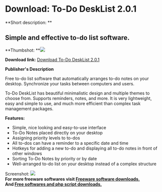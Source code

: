 # Download: To-Do DeskList 2.0.1

**Short description: **

## Simple and effective to-do list software.

  
**Thumbshot: **![](http://www.freewarefiles.com/screenshot/tododsklist_md.jpg)   
  
**Download link:** [Download To-Do DeskList 2.0.1](http://freesoftwares.boysofts.com/To-Do-DeskList_program_64586.html)  
  

**Publisher's Description**  
  

Free to-do list software that automatically arranges to-do notes on your
desktop. Synchronize your tasks between computers and users.

To-Do DeskList has beautiful minimalistic design and multiple themes to choose
from. Supports reminders, notes, and more. It is very lightweight, easy and
simple to use, and much more efficient than complex task management packages.

**Features:**

  * Simple, nice looking and easy-to-use interface 
  * To-Do Notes placed directly on your desktop 
  * Assigning priority levels to to-dos 
  * All to-dos can have a reminder to a specific date and time 
  * Hotkeys for adding a new to-do and displaying all to-do notes in front of other windows 
  * Sorting To-Do Notes by priority or by date 
  * Well-arranged to-do list on your desktop instead of a complex structure 

  
  
Screenshot: ![](http://www.freewarefiles.com/screenshot/tododsklist.jpg)  
**For more freeware softwares visit [Freeware software downloads.](http://freesoftwares.boysofts.com/)**   
**And [Free softwares and php script downloads.](http://www.boysofts.com/)**


